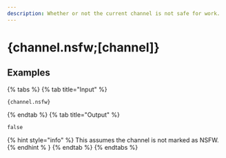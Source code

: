 ```yaml
---
description: Whether or not the current channel is not safe for work.
---
```

# {channel.nsfw;[channel]}
## Examples
{% tabs %}
{% tab title="Input" %}
```text
{channel.nsfw}
```
{% endtab %}
{% tab title="Output" %}
```text
false
```
{% hint style="info" %}
This assumes the channel is not marked as NSFW.
{% endhint % }
{% endtab %}
{% endtabs %}